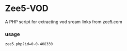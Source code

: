 # Zee5-VOD

A PHP script for extracting vod sream links from zee5.com 

### usage

```
zee5.php?id=0-0-408330
 ```
